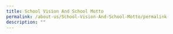 ```yaml
---
title: School Vision And School Motto
permalink: /about-us/School-Vision-And-School-Motto/permalink
description: ""
---
```

